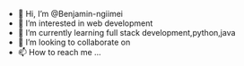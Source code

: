 - 👋 Hi, I’m @Benjamin-ngiimei
- 👀 I’m interested in web development
- 🌱 I’m currently learning full stack development,python,java
- 💞️ I’m looking to collaborate on 
- 📫 How to reach me ...

<!---
Benjamin-ngiimei/Benjamin-ngiimei is a ✨ special ✨ repository because its `README.md` (this file) appears on your GitHub profile.
You can click the Preview link to take a look at your changes.
--->
